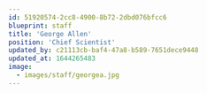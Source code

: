 ```yaml
---
id: 51920574-2cc8-4900-8b72-2dbd076bfcc6
blueprint: staff
title: 'George Allen'
position: 'Chief Scientist'
updated_by: c21113cb-baf4-47a8-b589-7651dece9448
updated_at: 1644265483
image:
  - images/staff/georgea.jpg
---
```

